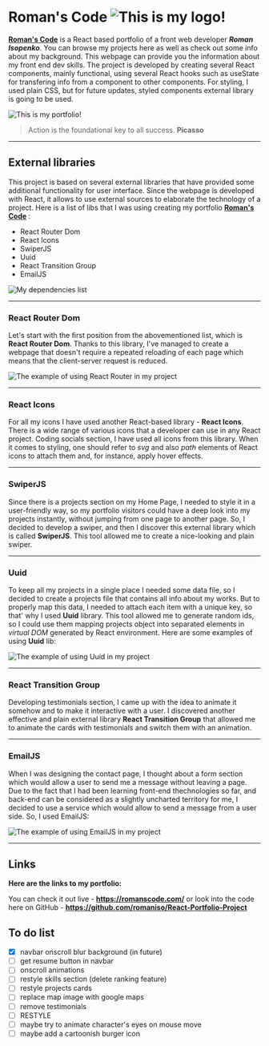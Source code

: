 # Roman's Code ![This is my logo!](/src/assets/images/logo-dark.png)

**[Roman's Code](https://romanscode.com/)** is a React based portfolio of a front web developer **_Roman Isopenko_**. You can browse my projects here as well as check out some info about my background. This webpage can provide you the information about my front end dev skills. The project is developed by creating several React components, mainly functional, using several React hooks such as useState for transfering info from a component to other components. For styling, I used plain CSS, but for future updates, styled components external library is going to be used.

![This is my portfolio!](/src/assets/images/projects/roman's-code.png)

> Action is the foundational key to all success.
> **Picasso**

---

## External libraries

This project is based on several external libraries that have provided some additional functionality for user interface. Since the webpage is developed with React, it allows to use external sources to elaborate the technology of a project. Here is a list of libs that I was using creating my portfolio **[Roman's Code](https://romanscode.com/)** :

- React Router Dom
- React Icons
- SwiperJS
- Uuid
- React Transition Group
- EmailJS

![My dependencies list](/src/assets/images/readme/dependencies-img.png)

---

### React Router Dom

Let's start with the first position from the abovementioned list, which is **React Router Dom**. Thanks to this library, I've managed to create a webpage that doesn't require a repeated reloading of each page which means that the client-server request is reduced.

![The example of using React Router in my project](/src/assets/images/readme/router.png)

---

### React Icons

For all my icons I have used another React-based library - **React Icons**. There is a wide range of various icons that a developer can use in any React project. Coding socials section, I have used all icons from this library. When it comes to styling, one should refer to _svg_ and also _path_ elements of React icons to attach them and, for instance, apply hover effects.

---

### SwiperJS

Since there is a projects section on my Home Page, I needed to style it in a user-friendly way, so my portfolio visitors could have a deep look into my projects instantly, without jumping from one page to another page. So, I decided to develop a swiper, and then I discover this external library which is called **SwiperJS**. This tool allowed me to create a nice-looking and plain swiper.

---

### Uuid

To keep all my projects in a single place I needed some data file, so I decided to create a projects file that contains all info about my works. But to properly map this data, I needed to attach each item with a unique key, so that' why I used **Uuid** library. This tool allowed me to generate random ids, so I could use them mapping projects object into separated elements in _virtual DOM_ generated by React environment. Here are some examples of using **Uuid** lib:

![The example of using Uuid in my project](/src/assets/images/readme/uuid.png)

---

### React Transition Group

Developing testimonials section, I came up with the idea to animate it somehow and to make it interactive with a user. I discovered another effective and plain external library **React Transition Group** that allowed me to animate the cards with testimonials and switch them with an animation.

---

### EmailJS

When I was designing the contact page, I thought about a form section which would allow a user to send me a message without leaving a page. Due to the fact that I had been learning front-end thechnologies so far, and back-end can be considered as a slightly uncharted territory for me, I decided to use a service which would allow to send a message from a user side. So, I used EmailJS:

![The example of using EmailJS in my project](/src/assets/images/readme/emailjs.png)

---

## Links

**Here are the links to my portfolio:**

You can check it out live - **<https://romanscode.com/>**
or look into the code here on GitHub - **<https://github.com/romaniso/React-Portfolio-Project>**

## To do list

- [x] navbar onscroll blur background (in future)
- [ ] get resume button in navbar
- [ ] onscroll animations
- [ ] restyle skills section (delete ranking feature)
- [ ] restyle projects cards
- [ ] replace map image with google maps
- [ ] remove testimonials
- [ ] RESTYLE
- [ ] maybe try to animate character's eyes on mouse move
- [ ] maybe add a cartoonish burger icon

